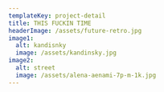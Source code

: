 ```yaml
---
templateKey: project-detail
title: THIS FUCKIN TIME
headerImage: /assets/future-retro.jpg
image1:
  alt: kandisnky
  image: /assets/kandinsky.jpg
image2:
  alt: street
  image: /assets/alena-aenami-7p-m-1k.jpg
---
```



